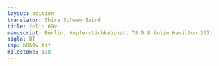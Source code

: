 ```yaml
---
layout: edition
translator: Shira Schwam-Baird
title: folio 69v
manuscript: Berlin, Kupferstichkabinett 78 D 8 (olim Hamilton 337)
sigla: BT
iip: b069v.tif
milestone: 138
---
```

